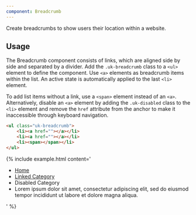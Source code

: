 ```yaml
---
component: Breadcrumb
---
```


<p class="uk-text-lead">Create breadcrumbs to show users their location within a website.</p>

## Usage

The Breadcrumb component consists of links, which are aligned side by side and separated by a divider. Add the `.uk-breadcrumb` class to a `<ul>` element to define the component. Use `<a>` elements as breadcrumb items within the list. An active state is automatically applied to the last `<li>` element.

To add list items without a link, use a `<span>` element instead of an `<a>`. Alternatively, disable an `<a>` element by adding the `.uk-disabled` class to the `<li>` element and remove the `href` attribute from the anchor to make it inaccessible through keyboard navigation.

```html
<ul class="uk-breadcrumb">
    <li><a href=""></a></li>
    <li><a href=""></a></li>
    <li><span></span></li>
</ul>
```

{% include example.html content='
<ul class="uk-breadcrumb">
    <li><a href="#">Home</a></li>
    <li><a href="#">Linked Category</a></li>
    <li class="uk-disabled"><a>Disabled Category</a></li>
    <li><span>Lorem ipsum dolor sit amet, consectetur adipiscing elit, sed do eiusmod tempor incididunt ut labore et dolore magna aliqua.</span></li>
</ul>
' %}
